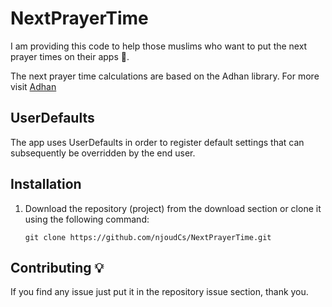 # NextPrayerTime

I am providing this code to help those muslims who want to put the next prayer times on their apps 🕌.

The next prayer time calculations are based on the Adhan library.
For more visit [Adhan](https://github.com/batoulapps/adhan-swift)

## UserDefaults

The app uses UserDefaults in order to register default settings that can subsequently be overridden by the end user.

## Installation
1. Download the repository (project) from the download section or clone it using the following command:
   ```shell
   git clone https://github.com/njoudCs/NextPrayerTime.git
   ```

## Contributing 💡
If you find any issue just put it in the repository issue section, thank you.
